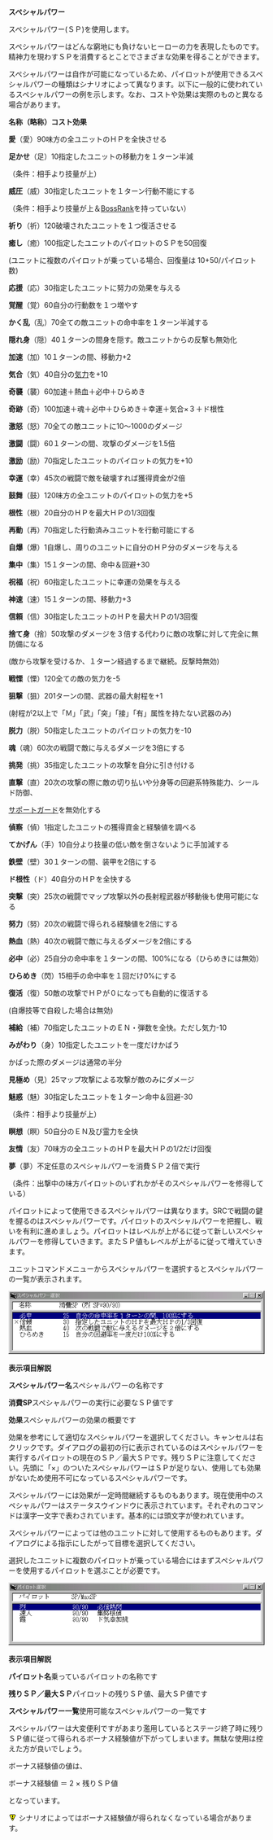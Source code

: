 **スペシャルパワー**

スペシャルパワー(ＳＰ)を使用します。

スペシャルパワーはどんな窮地にも負けないヒーローの力を表現したものです。精神力を現わすＳＰを消費するとことでさまざまな効果を得ることができます。

スペシャルパワーは自作が可能になっているため、パイロットが使用できるスペシャルパワーの種類はシナリオによって異なります。以下に一般的に使われているスペシャルパワーの例を示します。なお、コストや効果は実際のものと異なる場合があります。

**名称（略称）コスト効果**

**愛**（愛）90味方の全ユニットのＨＰを全快させる

**足かせ**（足）10指定したユニットの移動力を１ターン半減

（条件：相手より技量が上）

**威圧**（威）30指定したユニットを１ターン行動不能にする

（条件：相手より技量が上＆[BossRank](BossRank)を持っていない）

**祈り**（祈）120破壊されたユニットを１つ復活させる

**癒し**（癒）100指定したユニットのパイロットのＳＰを50回復

(ユニットに複数のパイロットが乗っている場合、回復量は 10+50/パイロット数)

**応援**（応）30指定したユニットに努力の効果を与える

**覚醒**（覚）60自分の行動数を１つ増やす

**かく乱**（乱）70全ての敵ユニットの命中率を１ターン半減する

**隠れ身**（隠）40１ターンの間身を隠す。敵ユニットからの反撃も無効化

**加速**（加）10１ターンの間、移動力+2

**気合**（気）40自分の[気力](気力)を+10

**奇襲**（襲）60加速＋熱血＋必中＋ひらめき

**奇跡**（奇）100加速＋魂＋必中＋ひらめき＋幸運＋気合×３＋ド根性

**激怒**（怒）70全ての敵ユニットに10～1000のダメージ

**激闘**（闘）60１ターンの間、攻撃のダメージを1.5倍

**激励**（励）70指定したユニットのパイロットの気力を+10

**幸運**（幸）45次の戦闘で敵を破壊すれば獲得資金が2倍

**鼓舞**（鼓）120味方の全ユニットのパイロットの気力を+5

**根性**（根）20自分のＨＰを最大ＨＰの1/3回復

**再動**（再）70指定した行動済みユニットを行動可能にする

**自爆**（爆）1自爆し、周りのユニットに自分のＨＰ分のダメージを与える

**集中**（集）15１ターンの間、命中＆回避+30

**祝福**（祝）60指定したユニットに幸運の効果を与える

**神速**（速）15１ターンの間、移動力+3

**信頼**（信）30指定したユニットのＨＰを最大ＨＰの1/3回復

**捨て身**（捨）50攻撃のダメージを３倍する代わりに敵の攻撃に対して完全に無防備になる

(敵から攻撃を受けるか、１ターン経過するまで継続。反撃時無効)

**戦慄**（慄）120全ての敵の気力を-5

**狙撃**（狙）201ターンの間、武器の最大射程を+1

(射程が2以上で「Ｍ」「武」「突」「接」「有」属性を持たない武器のみ)

**脱力**（脱）50指定したユニットのパイロットの気力を-10

**魂**（魂）60次の戦闘で敵に与えるダメージを3倍にする

**挑発**（挑）35指定したユニットの攻撃を自分に引き付ける

**直撃**（直）20次の攻撃の際に敵の切り払いや分身等の回避系特殊能力、シールド防御、

[サポートガード](サポートガード)を無効化する

**偵察**（偵）1指定したユニットの獲得資金と経験値を調べる

**てかげん**（手）10自分より技量の低い敵を倒さないように手加減する

**鉄壁**（壁）30１ターンの間、装甲を2倍にする

**ド根性**（ド）40自分のＨＰを全快する

**突撃**（突）25次の戦闘でマップ攻撃以外の長射程武器が移動後も使用可能になる

**努力**（努）20次の戦闘で得られる経験値を2倍にする

**熱血**（熱）40次の戦闘で敵に与えるダメージを2倍にする

**必中**（必）25自分の命中率を１ターンの間、100%になる（ひらめきには無効）

**ひらめき**（閃）15相手の命中率を１回だけ0%にする

**復活**（復）50敵の攻撃でＨＰが０になっても自動的に復活する

(自爆技等で自殺した場合は無効)

**補給**（補）70指定したユニットのＥＮ・弾数を全快。ただし気力-10

**みがわり**（身）10指定したユニットを一度だけかばう

かばった際のダメージは通常の半分

**見極め**（見）25マップ攻撃による攻撃が敵のみにダメージ

**魅惑**（魅）30指定したユニットを１ターン命中＆回避-30

（条件：相手より技量が上）

**瞑想**（瞑）50自分のＥＮ及び霊力を全快

**友情**（友）70味方の全ユニットのＨＰを最大ＨＰの1/2だけ回復

**夢**（夢）不定任意のスペシャルパワーを消費ＳＰ２倍で実行

（条件：出撃中の味方パイロットのいずれかがそのスペシャルパワーを修得している）

パイロットによって使用できるスペシャルパワーは異なります。SRCで戦闘の鍵を握るのはスペシャルパワーです。パイロットのスペシャルパワーを把握し、戦いを有利に進めましょう。パイロットはレベルが上がるに従って新しいスペシャルパワーを修得していきます。またＳＰ値もレベルが上がるに従って増えていきます。

ユニットコマンドメニューからスペシャルパワーを選択するとスペシャルパワーの一覧が表示されます。

![](../images/bm14.gif)

**表示項目解説**

**スペシャルパワー名**スペシャルパワーの名称です

**消費SP**スペシャルパワーの実行に必要なＳＰ値です

**効果**スペシャルパワーの効果の概要です

効果を参考にして適切なスペシャルパワーを選択してください。キャンセルは右クリックです。ダイアログの最初の行に表示されているのはスペシャルパワーを実行するパイロットの現在のＳＰ／最大ＳＰです。残りＳＰに注意してください。先頭に「×」のついたスペシャルパワーはＳＰが足りない、使用しても効果がないため使用不可になっているスペシャルパワーです。

スペシャルパワーには効果が一定時間継続するものもあります。現在使用中のスペシャルパワーはステータスウインドウに表示されています。それぞれのコマンドは漢字一文字で表わされています。基本的には頭文字が使われています。

スペシャルパワーによっては他のユニットに対して使用するものもあります。ダイアログによる指示にしたがって目標を選択してください。

選択したユニットに複数のパイロットが乗っている場合にはまずスペシャルパワーを使用するパイロットを選ぶことが必要です。

![](../images/bm15.gif)

**表示項目解説**

**パイロット名**乗っているパイロットの名称です

**残りＳＰ／最大ＳＰ**パイロットの残りＳＰ値、最大ＳＰ値です

**スペシャルパワー一覧**使用可能なスペシャルパワーの一覧です

スペシャルパワーは大変便利ですがあまり濫用しているとステージ終了時に残りＳＰ値に従って得られるボーナス経験値が下がってしまいます。無駄な使用は控えた方が良いでしょう。

ボーナス経験値の値は、

ボーナス経験値 ＝ 2 × 残りＳＰ値

となっています。

![](../images/bm0.gif) シナリオによってはボーナス経験値が得られなくなっている場合があります。
